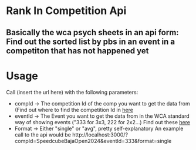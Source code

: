 # Rank In Competition Api
## Basically the wca psych sheets in an api form: Find out the sorted list by pbs in an event in a competiton that has not happened yet

# Usage
Call (insert the url here) with the following parameters:
  - compId -> The competition Id of the comp you want to get the data from (Find out where to find the competition Id in [here](https://github.com/i6iesma/Competitors-in-competition)
- eventId -> The Event you want to get the data from in the WCA standard way of showing events ("333 for 3x3, 222 for 2x2...) Find out these [here](https://icons.cubing.net/)
- Format -> Either "single" or "avg", pretty self-explanatory
An example call to the api would be http://localhost:3000/?compId=SpeedcubeBajaOpen2024&eventId=333&format=single
